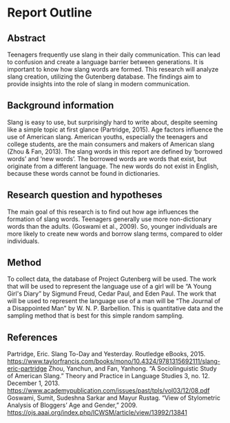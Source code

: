 # Report Outline

## Abstract
Teenagers frequently use slang in their daily communication. This can lead to confusion and create a language barrier between generations. It is important to know how slang words are formed. This research will analyze slang creation, utilizing the Gutenberg database. The findings aim to provide insights into the role of slang in modern communication.

## Background information 
Slang is easy to use, but surprisingly hard to write about, despite seeming like a simple topic at first glance (Partridge, 2015). Age factors influence the use of American slang. American youths, especially the teenagers and college students, are the main consumers and makers of American slang (Zhou & Fan, 2013).
The slang words in this report are defined by ‘borrowed words’ and ‘new words’. The borrowed words are words that exist, but originate from a different language. The new words do not exist in English, because these words cannot be found in dictionaries.

## Research question and hypotheses 
The main goal of this research is to find out how age influences the formation of slang words. Teenagers generally use more non-dictionary  words  than  the  adults. (Goswami et al., 2009). So, younger individuals are more likely to create new words and borrow slang terms, compared to older individuals. 

## Method 
To collect data, the database of Project Gutenberg will be used. The work that will be used to represent the language use of a girl will be “A Young Girl's Diary” by Sigmund Freud, Cedar Paul, and Eden Paul. The work that will be used to represent the language use of a man will be “The Journal of a Disappointed Man” by W. N. P. Barbellion.
This is quantitative data and the sampling method that is best for this simple random sampling.

## References
Partridge, Eric. Slang To-Day and Yesterday. Routledge eBooks, 2015. https://www.taylorfrancis.com/books/mono/10.4324/9781315692111/slang-eric-partridge
Zhou, Yanchun, and Fan, Yanhong. “A Sociolinguistic Study of American Slang.” Theory and Practice in Language Studies 3, no. 12. December 1, 2013. https://www.academypublication.com/issues/past/tpls/vol03/12/08.pdf
Goswami, Sumit, Sudeshna Sarkar and Mayur Rustag. “View of Stylometric Analysis of Bloggers’ Age and Gender,” 2009. https://ojs.aaai.org/index.php/ICWSM/article/view/13992/13841
